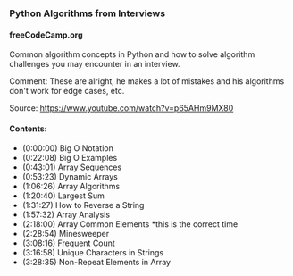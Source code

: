 ### Python Algorithms from Interviews
#### freeCodeCamp.org

Common algorithm concepts in Python and how to solve algorithm challenges you may encounter in an interview.

Comment: These are alright, he makes a lot of mistakes and his algorithms don't work for edge cases, etc.

Source: https://www.youtube.com/watch?v=p65AHm9MX80
#### Contents:
- (0:00:00) Big O Notation
- (0:22:08) Big O Examples
- (0:43:01) Array Sequences
- (0:53:23) Dynamic Arrays
- (1:06:26) Array Algorithms
- (1:20:40) Largest Sum
- (1:31:27) How to Reverse a String
- (1:57:32) Array Analysis
- (2:18:00) Array Common Elements *this is the correct time
- (2:28:54) Minesweeper
- (3:08:16) Frequent Count
- (3:16:58) Unique Characters in Strings
- (3:28:35) Non-Repeat Elements in Array
